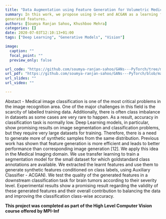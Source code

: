 ```yaml
---
title: "Data Augmentation using Feature Generation for Volumetric Medical Images"
summary: In this work, we propose using U-net and ACGAN as a learning framework for feature generation of medical images followed by classification to validate the quality of
generated features.
authors: [Soumya Ranjan Sahoo, Khushboo Mehra]
categories: []
date: 2020-07-03T12:10:13+01:00
tags: ["Deep Learning", "Generative Models", "Vision"]

image:
  caption: ""
  focal_point: ""
  preview_only: false

url_code: "https://github.com/soumya-ranjan-sahoo/GANs---PyTorch/tree/master"
url_pdf: "https://github.com/soumya-ranjan-sahoo/GANs---PyTorch/blob/master/Report-ComputerVision.pdf"
url_slides: ""
url_video: ""

---
```

Abstact - Medical image classification is one of the most critical problems in the image recognition area. One of the major challenges in this field is the scarcity of labelled training data. Additionally, there is often class imbalance in datasets as some cases are very rare to happen. As a result, accuracy in classification task is normally low. Deep Learning models, in particular, show promising results on image segmentation and classification problems, but they require very large datasets for training. Therefore, there is a need to generate more of synthetic samples from the same distribution. Previous work has shown that feature generation is more efficient and leads to better performance than corresponding image generation [12]. We apply this idea in the Medical Imaging domain. We use transfer learning to train a segmentation model for the small dataset for which goldstandard class annotations are available. We extracted the learnt features and use them to generate synthetic features conditioned on class labels, using Auxiliary Classifier - ACGAN). We test the quality of the generated features in a downstream classification task for brain tumors according to their severity level. Experimental results show a promising result regarding the validity of these generated features and their overall contribution to balancing the data and improving the classification class-wise accuracy.


**This project was completed as part of the High Level Computer Vision course offered by MPI-Inf**
